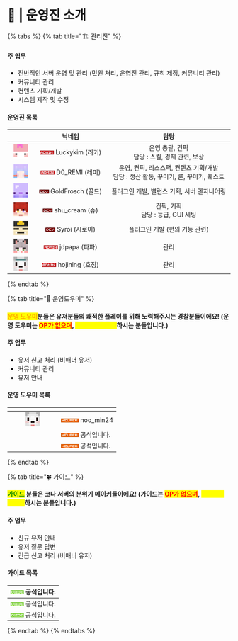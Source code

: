 # 👷 |   운영진 소개

{% tabs %}
{% tab title="🏗️ 관리진" %}
#### 주  업무

* 전반적인 서버 운영 및 관리 (민원 처리, 운영진 관리, 규칙 제정, 커뮤니티 관리)
* 커뮤니티 관리
* 컨텐츠 기획/개발
* 시스템 제작 및 수정

#### 운영진 목록&#x20;

<table data-full-width="true"><thead><tr><th width="76.66666666666669" align="center"></th><th width="199" align="center">닉네임</th><th width="422" align="center">담당</th></tr></thead><tbody><tr><td align="center"><img src="../.gitbook/assets/image (16).png" alt="" data-size="original"></td><td align="center"><img src="../.gitbook/assets/admin.png" alt="" data-size="original"> Luckykim (러키)</td><td align="center">운영 총괄, 컨픽<br>담당 : 스킬, 경제 관련, 보상</td></tr><tr><td align="center"><img src="../.gitbook/assets/image (17).png" alt="" data-size="original"></td><td align="center"><img src="../.gitbook/assets/admin.png" alt="" data-size="original"> D0_REMI (레미)</td><td align="center">운영, 컨픽, 리소스팩, 컨텐츠 기획/개발<br>담당 : 생산 활동, 꾸미기, 룬, 꾸미기, 퀘스트</td></tr><tr><td align="center"><img src="../.gitbook/assets/image (18).png" alt="" data-size="original"></td><td align="center"><img src="../.gitbook/assets/dev.png" alt="" data-size="original"> GoldFrosch (꼴드)</td><td align="center">플러그인 개발, 밸런스 기획, 서버 엔지니어링</td></tr><tr><td align="center"><img src="../.gitbook/assets/image (19).png" alt="" data-size="original"></td><td align="center"><img src="../.gitbook/assets/dev.png" alt="" data-size="original"> shu_cream (슈)</td><td align="center">컨픽, 기획<br>담당 : 등급, GUI 세팅</td></tr><tr><td align="center"><img src="../.gitbook/assets/image (20).png" alt="" data-size="original"></td><td align="center"><img src="../.gitbook/assets/dev.png" alt="" data-size="original"> Syroi (시로이)</td><td align="center">플러그인 개발 (편의 기능 관련)</td></tr><tr><td align="center"><img src="../.gitbook/assets/image (21).png" alt="" data-size="original"></td><td align="center"><img src="../.gitbook/assets/admin.png" alt="" data-size="original"> jdpapa (파파)</td><td align="center">관리</td></tr><tr><td align="center"><img src="../.gitbook/assets/image (22).png" alt="" data-size="original"></td><td align="center"><img src="../.gitbook/assets/admin.png" alt="" data-size="original"> hojining (호징)</td><td align="center">관리</td></tr></tbody></table>
{% endtab %}

{% tab title="👮 운영도우미" %}
#### &#x20;          <mark style="color:orange;">운영 도우미</mark>분들은 유저분들의 쾌적한 플레이를 위해 노력해주시는 경찰분들이에요!                                          (운영 도우미는 <mark style="color:red;">OP가 없으며</mark>,  <mark style="color:yellow;">유저로서 플레이</mark>하시는 분들입니다.)

#### 주 업무

* 유저 신고 처리 (비매너 유저)
* 커뮤니티 관리
* 유저 안내

#### 운영 도우미 목록

<table data-header-hidden><thead><tr><th width="100" align="center"></th><th></th></tr></thead><tbody><tr><td align="center"><img src="../.gitbook/assets/image (1) (1) (1).png" alt="" data-size="line"></td><td><img src="../.gitbook/assets/helper.png" alt="" data-size="original"> noo_min24 </td></tr><tr><td align="center"></td><td><img src="../.gitbook/assets/helper.png" alt="" data-size="original"> 공석입니다.</td></tr><tr><td align="center"></td><td><img src="../.gitbook/assets/helper.png" alt="" data-size="original"> 공석입니다.</td></tr></tbody></table>
{% endtab %}

{% tab title="🍀 가이드" %}
#### &#x20;                                        <mark style="color:green;">**가이드**</mark> 분들은 코나 서버의 **분위기 메이커**들이에요!                                                                           (가이드는 <mark style="color:red;">OP가 없으며</mark>, <mark style="color:yellow;">유저로서 플레이</mark>하시는 분들입니다.)

#### 주 업무

* 신규 유저 안내
* 유저 질문 답변
* 긴급 신고 처리 (비매너 유저)

#### 가이드 목록

| <img src="../.gitbook/assets/guide.png" alt="" data-size="original"> 공석입니다. |
| --------------------------------------------------------------------------- |
| <img src="../.gitbook/assets/guide.png" alt="" data-size="original"> 공석입니다. |
| <img src="../.gitbook/assets/guide.png" alt="" data-size="original"> 공석입니다. |


{% endtab %}
{% endtabs %}

